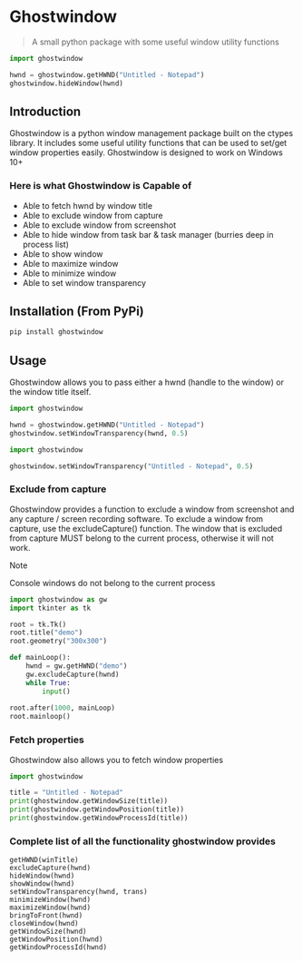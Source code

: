 # Ghostwindow
>A small python package with some useful window utility functions
```python
import ghostwindow

hwnd = ghostwindow.getHWND("Untitled - Notepad")
ghostwindow.hideWindow(hwnd)
```
## Introduction
Ghostwindow is a python window management package built on the ctypes library. It includes some useful utility functions that can be used to set/get window properties easily. Ghostwindow is designed to work on Windows 10+

### Here is what Ghostwindow is Capable of

* Able to fetch hwnd by window title
* Able to exclude window from capture
* Able to exclude window from screenshot
* Able to hide window from task bar & task manager (burries deep in process list)
* Able to show window
* Able to maximize window
* Able to minimize window
* Able to set window transparency
## Installation (From PyPi)
```python
pip install ghostwindow
```
## Usage
Ghostwindow allows you to pass either a hwnd (handle to the window) or the window title itself.
```python
import ghostwindow

hwnd = ghostwindow.getHWND("Untitled - Notepad")
ghostwindow.setWindowTransparency(hwnd, 0.5)
```
```python
import ghostwindow

ghostwindow.setWindowTransparency("Untitled - Notepad", 0.5)
```
### Exclude from capture
Ghostwindow provides a function to exclude a window from screenshot and any capture / screen recording software. To exclude a window from capture, use the excludeCapture() function. The window that is excluded from capture MUST belong to the current process, otherwise it will not work. 
>[!NOTE]
> Console windows do not belong to the current process
```python
import ghostwindow as gw
import tkinter as tk

root = tk.Tk()
root.title("demo")
root.geometry("300x300")

def mainLoop():
    hwnd = gw.getHWND("demo")
    gw.excludeCapture(hwnd)
    while True:
        input()
        
root.after(1000, mainLoop)
root.mainloop()
```
### Fetch properties
Ghostwindow also allows you to fetch window properties
```python
import ghostwindow

title = "Untitled - Notepad"
print(ghostwindow.getWindowSize(title))
print(ghostwindow.getWindowPosition(title))
print(ghostwindow.getWindowProcessId(title))
```
### Complete list of all the functionality ghostwindow provides
```
getHWND(winTitle)
excludeCapture(hwnd)
hideWindow(hwnd)
showWindow(hwnd)
setWindowTransparency(hwnd, trans)
minimizeWindow(hwnd)
maximizeWindow(hwnd)
bringToFront(hwnd)
closeWindow(hwnd)
getWindowSize(hwnd)
getWindowPosition(hwnd)
getWindowProcessId(hwnd)
```
